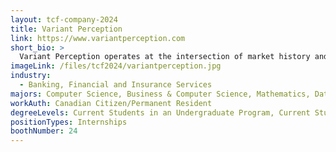 ```yaml
---
layout: tcf-company-2024
title: Variant Perception
link: https://www.variantperception.com
short_bio: >
  Variant Perception operates at the intersection of market history and data science. We combine innovative techniques with a love of market history to build predictive models for better investment outcomes.
imageLink: /files/tcf2024/variantperception.jpg
industry:
  - Banking, Financial and Insurance Services
majors: Computer Science, Business & Computer Science, Mathematics, Data Science
workAuth: Canadian Citizen/Permanent Resident
degreeLevels: Current Students in an Undergraduate Program, Current Students in a Masters Program, Current Students in a Phd Program, Graduated with an Undergraduate Degree, Graduated with a Graduate Degree (Masters or Phd)
positionTypes: Internships
boothNumber: 24
---
```


